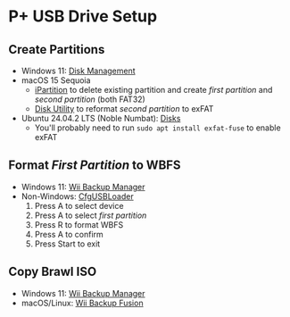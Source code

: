 # P+ USB Drive Setup

## Create Partitions
- Windows 11: [Disk Management](https://learn.microsoft.com/en-us/windows-server/storage/disk-management/overview-of-disk-management)
- macOS 15 Sequoia
  - [iPartition](https://coriolis-systems.com/) to delete existing partition and create *first partition* and *second partition* (both FAT32)
  - [Disk Utility](https://support.apple.com/guide/disk-utility/welcome/mac) to reformat *second partition* to exFAT
- Ubuntu 24.04.2 LTS (Noble Numbat): [Disks](https://help.ubuntu.com/lts/ubuntu-help/disk-partitions.html.en)
  - You'll probably need to run `sudo apt install exfat-fuse` to enable exFAT

## Format *First Partition* to WBFS
- Windows 11: [Wii Backup Manager](https://wiibackupmanager.co.uk/)
- Non-Windows: [CfgUSBLoader](https://github.com/nitraiolo/CfgUSBLoader/releases/latest)
  1. Press A to select device
  2. Press A to select *first partition*
  3. Press R to format WBFS
  4. Press A to confirm
  5. Press Start to exit

## Copy Brawl ISO
- Windows 11: [Wii Backup Manager](https://wiibackupmanager.co.uk/)
- macOS/Linux: [Wii Backup Fusion](https://github.com/larsenv/Wii-Backup-Fusion/releases/latest)
